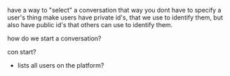 
have a way to "select" a conversation
that way you dont have to specify a user's thing
make users have private id's, that we use to identify them, but also have
public id's that others can use to identify them. 

how do we start a conversation?


con start?
- lists all users on the platform?


